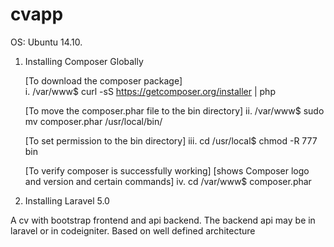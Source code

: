 cvapp
=====
OS: Ubuntu 14.10.

1. Installing Composer Globally

    [To download the composer package]  
    i.   /var/www$  curl -sS https://getcomposer.org/installer | php

    [To move the composer.phar file to the bin directory]
    ii.  /var/www$  sudo mv composer.phar /usr/local/bin/
    
    [To set permission to the bin directory]
    iii. cd /usr/local$  chmod -R 777 bin
    
    [To verify composer is successfully working]
    [shows Composer logo and version and certain commands]
    iv. cd /var/www$ composer.phar

2. Installing Laravel 5.0

     

A cv with bootstrap frontend and api backend. The backend api may be in laravel or in codeigniter.
Based on well defined architecture
